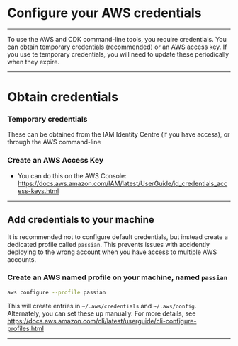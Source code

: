 # Configure your AWS credentials

---

To use the AWS and CDK command-line tools, you require credentials.
You can obtain temporary credentials (recommended) or an AWS access key.
If you use te temporary credentials, you will need to update these periodically when they expire.

---
# Obtain credentials

### Temporary credentials

These can be obtained from the IAM Identity Centre (if you have access), or through the AWS command-line

### Create an AWS Access Key
- You can do this on the AWS Console: https://docs.aws.amazon.com/IAM/latest/UserGuide/id_credentials_access-keys.html

---

## Add credentials to your machine

It is recommended not to configure default credentials, but instead create a dedicated profile called `passian`.
This prevents issues with accidently deploying to the wrong account when you have access to multiple AWS accounts.  

### Create an AWS named profile on your machine, named `passian`
```bash
aws configure --profile passian 
```
This will create entries in `~/.aws/credentials` and `~/.aws/config`. Alternately, you can set 
these up manually. For more details, see https://docs.aws.amazon.com/cli/latest/userguide/cli-configure-profiles.html


---
